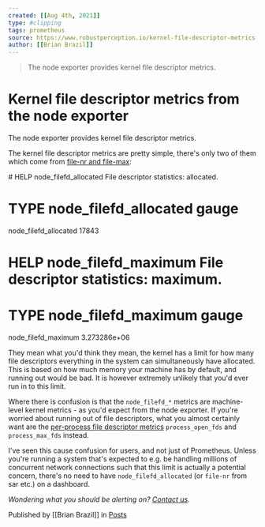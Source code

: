 ```yaml
---
created: [[Aug 4th, 2021]]
type: #clipping
tags: prometheus 
source: https://www.robustperception.io/kernel-file-descriptor-metrics-from-the-node-exporter
author: [[Brian Brazil]] 
---
```

> The node exporter provides kernel file descriptor metrics.

# Kernel file descriptor metrics from the node exporter


The node exporter provides kernel file descriptor metrics.

The kernel file descriptor metrics are pretty simple, there's only two of them which come from [file-nr and file-max](https://www.kernel.org/doc/Documentation/sysctl/fs.txt):

\# HELP node\_filefd\_allocated File descriptor statistics: allocated.
# TYPE node\_filefd\_allocated gauge
node\_filefd\_allocated 17843
# HELP node\_filefd\_maximum File descriptor statistics: maximum.
# TYPE node\_filefd\_maximum gauge
node\_filefd\_maximum 3.273286e+06

They mean what you'd think they mean, the kernel has a limit for how many file descriptors everything in the system can simultaneously have allocated. This is based on how much memory your machine has by default, and running out would be bad. It is however extremely unlikely that you'd ever run in to this limit.

Where there is confusion is that the `node_filefd_*` metrics are machine-level kernel metrics - as you'd expect from the node exporter. If you're worried about running out of file descriptors, what you almost certainly want are the [per-process file descriptor metrics](https://www.robustperception.io/dealing-with-too-many-open-files) `process_open_fds` and `process_max_fds` instead.

I've seen this cause confusion for users, and not just of Prometheus. Unless you're running a system that's expected to e.g. be handling millions of concurrent network connections such that this limit is actually a potential concern, there's no need to have `node_filefd_allocated` (or `file-nr` from sar etc.) on a dashboard.

_Wondering what you should be alerting on? [Contact us](mailto:prometheus@robustperception.io)._

Published by [[Brian Brazil]] in [Posts](https://www.robustperception.io/category/posts)
